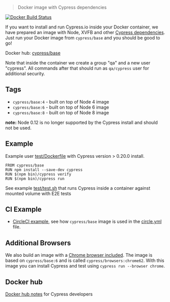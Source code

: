 > Docker image with Cypress dependencies

[![Docker Build Status](https://img.shields.io/docker/build/cypress/base.svg)](https://hub.docker.com/r/cypress/base/)

If you want to install and run Cypress.io inside your Docker container,
we have prepared an image with Node, XVFB and other
[Cypress dependencies][cy deps].
Just run your Docker image from `cypress/base` and you should be good to go!

[cy deps]: https://docs.cypress.io/docs/continuous-integration#section-dependencies

Docker hub: [cypress/base](https://hub.docker.com/r/cypress/base/)

Note that inside the container we create a group "qa" and a new user "cypress".
All commands after that should run as `qa/cypress` user for additional security.

## Tags

* `cypress/base:4` - built on top of Node 4 image
* `cypress/base:6` - built on top of Node 6 image
* `cypress/base:8` - built on top of Node 8 image

**note:** Node 0.12 is no longer supported by the Cypress install and should not be used.

## Example

Example user [test/Dockerfile](test/Dockerfile) with Cypress version > 0.20.0 install.

```
FROM cypress/base
RUN npm install --save-dev cypress
RUN $(npm bin)/cypress verify
RUN $(npm bin)/cypress run
```

See example [test/test.sh](test/test.sh) that runs Cypress inside a container
against mounted volume with E2E tests

## CI Example

- [CircleCI example](https://github.com/cypress-io/cypress-example-docker-circle), see
  how `cypress/base` image is used in the 
  [circle.yml](https://github.com/cypress-io/cypress-example-docker-circle/blob/master/circle.yml)
  file.

## Additional Browsers

We also build an image with a [Chrome browser included](browser/chrome/Dockerfile).
The image is based on `cypress/base:6` and is called `cypress/browsers:chrome62`.
With this image you can install Cypress and test using `cypress run --browser chrome`.

## Docker hub

[Docker hub notes](docker-hub.md) for Cypress developers
